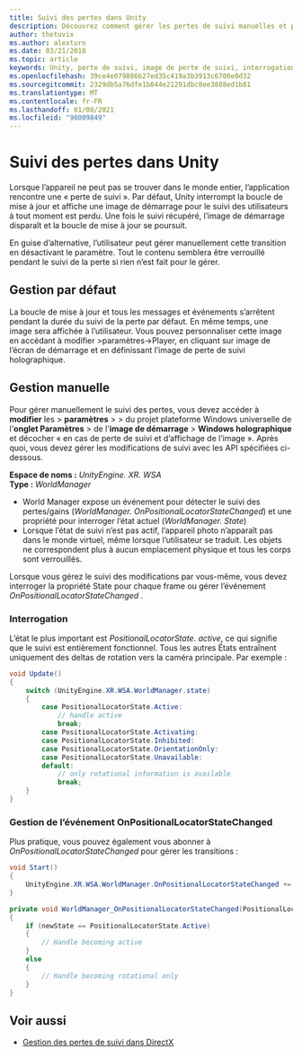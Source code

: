 ```yaml
---
title: Suivi des pertes dans Unity
description: Découvrez comment gérer les pertes de suivi manuelles et par défaut au sein d’une application Unity de réalité mixte.
author: thetuvix
ms.author: alexturn
ms.date: 03/21/2018
ms.topic: article
keywords: Unity, perte de suivi, image de perte de suivi, interrogation, casque de réalité mixte, casque de réalité mixte, casque de réalité virtuelle
ms.openlocfilehash: 39ce4e079886b27ed35c419a3b3913c6700e0d32
ms.sourcegitcommit: 2329db5a76dfe1b844e21291dbc8ee3888ed1b81
ms.translationtype: MT
ms.contentlocale: fr-FR
ms.lasthandoff: 01/08/2021
ms.locfileid: "98009849"
---
```

# <a name="tracking-loss-in-unity"></a>Suivi des pertes dans Unity

Lorsque l’appareil ne peut pas se trouver dans le monde entier, l’application rencontre une « perte de suivi ». Par défaut, Unity interrompt la boucle de mise à jour et affiche une image de démarrage pour le suivi des utilisateurs à tout moment est perdu. Une fois le suivi récupéré, l’image de démarrage disparaît et la boucle de mise à jour se poursuit.

En guise d’alternative, l’utilisateur peut gérer manuellement cette transition en désactivant le paramètre. Tout le contenu semblera être verrouillé pendant le suivi de la perte si rien n’est fait pour le gérer.

## <a name="default-handling"></a>Gestion par défaut

La boucle de mise à jour et tous les messages et événements s’arrêtent pendant la durée du suivi de la perte par défaut. En même temps, une image sera affichée à l’utilisateur. Vous pouvez personnaliser cette image en accédant à modifier >paramètres->Player, en cliquant sur image de l’écran de démarrage et en définissant l’image de perte de suivi holographique.

## <a name="manual-handling"></a>Gestion manuelle

Pour gérer manuellement le suivi des pertes, vous devez accéder à **modifier** les  >  **paramètres**  >    >  du projet plateforme Windows universelle de l'**onglet Paramètres**  >  de l'**image de démarrage**  >  **Windows holographique** et décocher « en cas de perte de suivi et d’affichage de l’image ». Après quoi, vous devez gérer les modifications de suivi avec les API spécifiées ci-dessous.

**Espace de noms :** *UnityEngine. XR. WSA*<br>
**Type :** *WorldManager*

* World Manager expose un événement pour détecter le suivi des pertes/gains (*WorldManager. OnPositionalLocatorStateChanged*) et une propriété pour interroger l’état actuel (*WorldManager. State*)
* Lorsque l’état de suivi n’est pas actif, l’appareil photo n’apparaît pas dans le monde virtuel, même lorsque l’utilisateur se traduit. Les objets ne correspondent plus à aucun emplacement physique et tous les corps sont verrouillés.

Lorsque vous gérez le suivi des modifications par vous-même, vous devez interroger la propriété State pour chaque frame ou gérer l’événement *OnPositionalLocatorStateChanged* .

### <a name="polling"></a>Interrogation

L’état le plus important est *PositionalLocatorState. active*, ce qui signifie que le suivi est entièrement fonctionnel. Tous les autres États entraînent uniquement des deltas de rotation vers la caméra principale. Par exemple :

```cs
void Update()
{
    switch (UnityEngine.XR.WSA.WorldManager.state)
    {
        case PositionalLocatorState.Active:
            // handle active
            break;
        case PositionalLocatorState.Activating:
        case PositionalLocatorState.Inhibited:
        case PositionalLocatorState.OrientationOnly:
        case PositionalLocatorState.Unavailable:
        default:
            // only rotational information is available
            break;
    }
}
```

### <a name="handling-the-onpositionallocatorstatechanged-event"></a>Gestion de l’événement OnPositionalLocatorStateChanged

Plus pratique, vous pouvez également vous abonner à *OnPositionalLocatorStateChanged* pour gérer les transitions :

```cs
void Start()
{
    UnityEngine.XR.WSA.WorldManager.OnPositionalLocatorStateChanged += WorldManager_OnPositionalLocatorStateChanged;
}

private void WorldManager_OnPositionalLocatorStateChanged(PositionalLocatorState oldState, PositionalLocatorState newState)
{
    if (newState == PositionalLocatorState.Active)
    {
        // Handle becoming active
    }
    else
    {
        // Handle becoming rotational only
    }
}
```

## <a name="see-also"></a>Voir aussi

* [Gestion des pertes de suivi dans DirectX](../native/coordinate-systems-in-directx.md#handling-tracking-loss)
